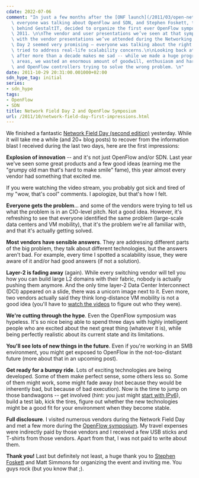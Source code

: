 ```yaml
---
cdate: 2022-07-06
comment: "In just a few months after the [ONF launch](/2011/03/open-networking-foundation-fabric.html),\
  \ everyone was talking about OpenFlow and SDN, and Stephen Foskett, the mastermind\
  \ behind GestaltIT, decided to organize the first ever OpenFlow symposium in September\
  \ 2011. \n\nThe vendor and user presentations we’ve seen at that symposium, combined\
  \ with the vendor presentations we’ve attended during the Networking Tech Field\
  \ Day 2 seemed very promising – everyone was talking about the right topics and\
  \ tried to address real-life scalability concerns.\n\nLooking back at those days\
  \ after more than a decade makes me sad -- while we made a huge progress in many\
  \ areas, we wasted an enormous amount of goodwill, enthusiasm and hard work on OpenFlow\
  \ and OpenFlow controllers trying to solve the wrong problem. \n"
date: 2011-10-29 20:31:00.001000+02:00
sdn_hype_tag: initial
series:
- sdn_hype
tags:
- OpenFlow
- SDN
title: Network Field Day 2 and OpenFlow Symposium
url: /2011/10/network-field-day-first-impressions.html
---
```

We finished a fantastic [Network Field Day (second edition)](http://techfieldday.com/2011/nfd2/) yesterday. While it will take me a while (and 20+ blog posts) to recover from the information blast I received during the last two days, here are the first impressions:

**Explosion of innovation** -- and it's not just OpenFlow and/or SDN. Last year we've seen some great products and a few good ideas (earning me the "grumpy old man that's hard to make smile" fame), this year almost every vendor had something that excited me.
<!--more-->
If you were watching the video stream, you probably got sick and tired of my "wow, that's cool" comments. I apologize, but that's how I felt.

**Everyone gets the problem**... and some of the vendors were trying to tell us what the problem is in an CIO-level pitch. Not a good idea. However, it's refreshing to see that everyone identified the same problem (large-scale data centers and VM mobility), that it's the problem we're all familiar with, and that it's actually getting solved.

**Most vendors have sensible answers**. They are addressing different parts of the big problem, they talk about different technologies, but the answers aren't bad. For example, every time I spotted a scalability issue, they were aware of it and/or had good answers (if not a solution).

**Layer-2 is fading away** (again). While every switching vendor will tell you how you can build large L2 domains with their fabric, nobody is actually pushing them anymore. And the only time layer-2 Data Center Interconnect (DCI) appeared on a slide, there was a unicorn image next to it. Even more, two vendors actually said they think long-distance VM mobility is not a good idea (you'll have to [watch the videos](http://techfieldday.com/2011/nfd2/) to figure out who they were).

**We're cutting through the hype**. Even the OpenFlow symposium was hypeless. It's so nice being able to spend three days with highly intelligent people who are excited about the next great thing (whatever it is), while being perfectly realistic about its current state and its limitations.

**You'll see lots of new things in the future**. Even if you're working in an SMB environment, you might get exposed to OpenFlow in the not-too-distant future (more about that in an upcoming post).

**Get ready for a bumpy ride**. Lots of exciting technologies are being developed. Some of them make perfect sense, some others less so. Some of them might work, some might fade away (not because they would be inherently bad, but because of bad execution). Now is the time to jump on those bandwagons -- get involved (hint: you just might [start with IPv6](https://blog.ipspace.net/2011/10/do-i-need-ipv6-in-my-enterprise-again.html)), build a test lab, kick the tires, figure out whether the new technologies might be a good fit for your environment when they become stable.

**Full disclosure**. I visited numerous vendors during the Network Field Day and met a few more during the [OpenFlow symposium](http://techfieldday.com/2011/openflow-symposium/). My travel expenses were indirectly paid by those vendors and I received a few USB sticks and T-shirts from those vendors. Apart from that, I was not paid to write about them.

**Thank you!** Last but definitely not least, a huge thank you to [Stephen Foskett](http://blog.fosketts.net/) and Matt Simmons for organizing the event and inviting me. You guys rock (but you know that ;).
